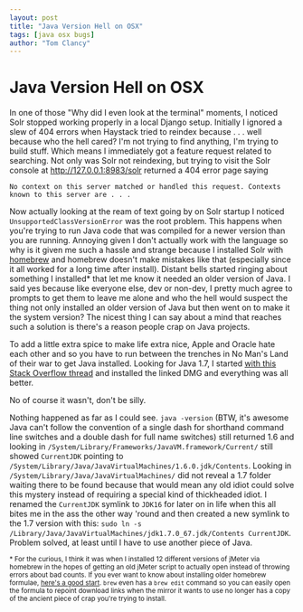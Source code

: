 ```yaml
---
layout: post
title: "Java Version Hell on OSX"
tags: [java osx bugs]
author: "Tom Clancy"
---
```


# Java Version Hell on OSX

In one of those "Why did I even look at the terminal" moments, I noticed Solr stopped working properly in a local Django setup. Initially I ignored a slew of 404 errors when Haystack tried to reindex because . . . well because who the hell cared? I'm not trying to find anything, I'm trying to build stuff. Which means I immediately got a feature request related to searching. Not only was Solr not reindexing, but trying to visit the Solr console at http://127.0.0.1:8983/solr returned a 404 error page saying

```
No context on this server matched or handled this request. Contexts known to this server are . . .
``` 

Now actually looking at the ream of text going by on Solr startup I noticed `UnsupportedClassVersionError` was the root problem. This happens when you're trying to run Java code that was compiled for a newer version than you are running. Annoying given I don't actually work with the language so why is it given me such a hassle and strange because I installed Solr with [homebrew](http://brew.sh/) and homebrew doesn't make mistakes like that (especially since it all worked for a long time after install). Distant bells started ringing about something I installed* that let me know it needed an older version of Java. I said yes because like everyone else, dev or non-dev, I pretty much agree to prompts to get them to leave me alone and who the hell would suspect the thing not only installed an older version of Java but then went on to make it the system version? The nicest thing I can say about a mind that reaches such a solution is there's a reason people crap on Java projects.

To add a little extra spice to make life extra nice, Apple and Oracle hate each other and so you have to run between the trenches in No Man's Land of their war to get Java installed. Looking for Java 1.7, I started [with this Stack Overflow thread](http://stackoverflow.com/questions/6267392/how-do-i-use-jdk-7-on-mac-osx) and installed the linked DMG and everything was all better. 

No of course it wasn't, don't be silly. 

Nothing happened as far as I could see. `java -version` (BTW, it's awesome Java can't follow the convention of a single dash for shorthand command line switches and a double dash for full name switches) still returned 1.6 and looking in `/System/Library/Frameworks/JavaVM.framework/Current/` still showed `CurrentJDK` pointing to `/System/Library/Java/JavaVirtualMachines/1.6.0.jdk/Contents`. Looking in `/System/Library/Java/JavaVirtualMachines/` did not reveal a 1.7 folder waiting there to be found because that would mean any old idiot could solve this mystery instead of requiring a special kind of thickheaded idiot. I renamed the `CurrentJDK` symlink to `JDK16` for later on in life when this all bites me in the ass the other way 'round and then created a new symlink to the 1.7 version with this: `sudo ln -s /Library/Java/JavaVirtualMachines/jdk1.7.0_67.jdk/Contents CurrentJDK`. Problem solved, at least until I have to use another piece of Java.

<sub>\* For the curious, I think it was when I installed 12 different versions of jMeter via homebrew in the hopes of getting an old jMeter script to actually open instead of throwing errors about bad counts. If you ever want to know about installing older homebrew formulae, [here's a good start](http://stackoverflow.com/questions/3987683/homebrew-install-specific-version-of-formula). `brew` even has a `brew edit` command so you can easily open the formula to repoint download links when the mirror it wants to use no longer has a copy of the ancient piece of crap you're trying to install.</sub>

